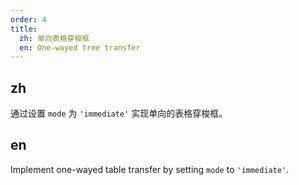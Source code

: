 ```yaml
---
order: 4
title:
  zh: 单向表格穿梭框
  en: One-wayed tree transfer
---
```


## zh

通过设置 `mode` 为 `'immediate'` 实现单向的表格穿梭框。

## en

Implement one-wayed table transfer by setting `mode` to `'immediate'`.
